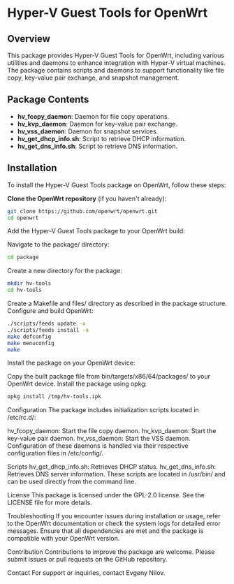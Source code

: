 # Hyper-V Guest Tools for OpenWrt

## Overview

This package provides Hyper-V Guest Tools for OpenWrt, including various utilities and daemons to enhance integration with Hyper-V virtual machines. The package contains scripts and daemons to support functionality like file copy, key-value pair exchange, and snapshot management.

## Package Contents

- **hv_fcopy_daemon**: Daemon for file copy operations.
- **hv_kvp_daemon**: Daemon for key-value pair exchange.
- **hv_vss_daemon**: Daemon for snapshot services.
- **hv_get_dhcp_info.sh**: Script to retrieve DHCP information.
- **hv_get_dns_info.sh**: Script to retrieve DNS information.

## Installation

To install the Hyper-V Guest Tools package on OpenWrt, follow these steps:

**Clone the OpenWrt repository** (if you haven't already):

```sh
git clone https://github.com/openwrt/openwrt.git
cd openwrt
```

Add the Hyper-V Guest Tools package to your OpenWrt build:

Navigate to the package/ directory:

```sh
cd package
```

Create a new directory for the package:

```sh
mkdir hv-tools
cd hv-tools
```

Create a Makefile and files/ directory as described in the package structure.
Configure and build OpenWrt:

```sh
./scripts/feeds update -a
./scripts/feeds install -a
make defconfig
make menuconfig 
make
```

Install the package on your OpenWrt device:

Copy the built package file from bin/targets/x86/64/packages/ to your OpenWrt device.
Install the package using opkg:

```sh
opkg install /tmp/hv-tools.ipk
```

Configuration
The package includes initialization scripts located in /etc/rc.d/:

hv_fcopy_daemon: Start the file copy daemon.
hv_kvp_daemon: Start the key-value pair daemon.
hv_vss_daemon: Start the VSS daemon.
Configuration of these daemons is handled via their respective configuration files in /etc/config/.

Scripts
hv_get_dhcp_info.sh: Retrieves DHCP status.
hv_get_dns_info.sh: Retrieves DNS server information.
These scripts are located in /usr/bin/ and can be used directly from the command line.

License
This package is licensed under the GPL-2.0 license. See the LICENSE file for more details.

Troubleshooting
If you encounter issues during installation or usage, refer to the OpenWrt documentation or check the system logs for detailed error messages. Ensure that all dependencies are met and the package is compatible with your OpenWrt version.

Contribution
Contributions to improve the package are welcome. Please submit issues or pull requests on the GitHub repository.

Contact
For support or inquiries, contact Evgeny Nilov.
